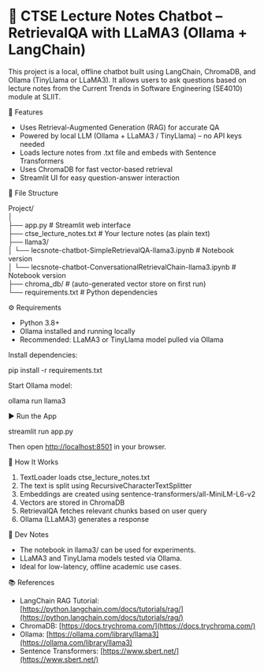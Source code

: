 
# 📘 CTSE Lecture Notes Chatbot – RetrievalQA with LLaMA3 (Ollama + LangChain)

This project is a local, offline chatbot built using LangChain, ChromaDB, and Ollama (TinyLlama or LLaMA3). It allows users to ask questions based on lecture notes from the Current Trends in Software Engineering (SE4010) module at SLIIT.

🧠 Features

* Uses Retrieval-Augmented Generation (RAG) for accurate QA
* Powered by local LLM (Ollama + LLaMA3 / TinyLlama) – no API keys needed
* Loads lecture notes from .txt file and embeds with Sentence Transformers
* Uses ChromaDB for fast vector-based retrieval
* Streamlit UI for easy question-answer interaction

📁 File Structure

Project/<br>
│<br>
├── app.py                            # Streamlit web interface<br>
├── ctse\_lecture\_notes.txt            # Your lecture notes (as plain text)<br>
├── llama3/<br>
│   └── lecsnote-chatbot-SimpleRetrievalQA-llama3.ipynb   		# Notebook version<br>
│   └── lecsnote-chatbot-ConversationalRetrievalChain-llama3.ipynb   	# Notebook version<br>
├── chroma\_db/                        # (auto-generated vector store on first run)<br>
└── requirements.txt                  # Python dependencies<br>

⚙️ Requirements

* Python 3.8+
* Ollama installed and running locally
* Recommended: LLaMA3 or TinyLlama model pulled via Ollama

Install dependencies:

pip install -r requirements.txt

Start Ollama model:

ollama run llama3

▶️ Run the App

streamlit run app.py

Then open [http://localhost:8501](http://localhost:8501) in your browser.

📝 How It Works

1. TextLoader loads ctse\_lecture\_notes.txt
2. The text is split using RecursiveCharacterTextSplitter
3. Embeddings are created using sentence-transformers/all-MiniLM-L6-v2
4. Vectors are stored in ChromaDB
5. RetrievalQA fetches relevant chunks based on user query
6. Ollama (LLaMA3) generates a response

🧪 Dev Notes

* The notebook in llama3/ can be used for experiments.
* LLaMA3 and TinyLlama models tested via Ollama.
* Ideal for low-latency, offline academic use cases.

📚 References

* LangChain RAG Tutorial: [https://python.langchain.com/docs/tutorials/rag/](https://python.langchain.com/docs/tutorials/rag/)
* ChromaDB: [https://docs.trychroma.com/](https://docs.trychroma.com/)
* Ollama: [https://ollama.com/library/llama3](https://ollama.com/library/llama3)
* Sentence Transformers: [https://www.sbert.net/](https://www.sbert.net/)


